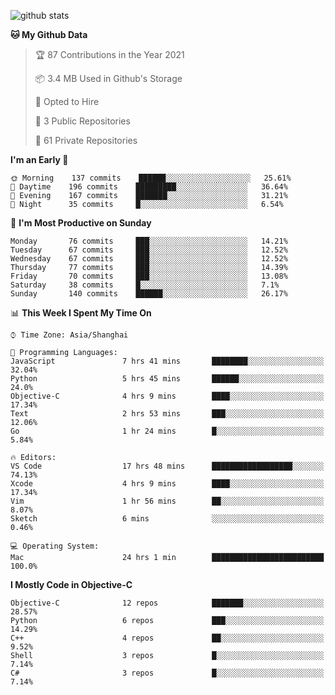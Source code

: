 
![github stats](https://github-readme-stats.vercel.app/api?username=ChesterYue&show_icons=true&count_private=true)

<!-- ![wakatime](https://github-readme-stats.vercel.app/api/wakatime?username=ChesterYue&layout=compact) -->

<!-- ![wakatime](https://github-readme-stats.vercel.app/api/top-langs/?username=ChesterYue&layout=compact) -->

<!--START_SECTION:waka-->
**🐱 My Github Data** 

> 🏆 87 Contributions in the Year 2021
 > 
> 📦 3.4 MB Used in Github's Storage 
 > 
> 💼 Opted to Hire
 > 
> 📜 3 Public Repositories 
 > 
> 🔑 61 Private Repositories  
 > 
**I'm an Early 🐤** 

```text
🌞 Morning    137 commits    ██████░░░░░░░░░░░░░░░░░░░   25.61% 
🌆 Daytime    196 commits    █████████░░░░░░░░░░░░░░░░   36.64% 
🌃 Evening    167 commits    ███████░░░░░░░░░░░░░░░░░░   31.21% 
🌙 Night      35 commits     █░░░░░░░░░░░░░░░░░░░░░░░░   6.54%

```
📅 **I'm Most Productive on Sunday** 

```text
Monday       76 commits     ███░░░░░░░░░░░░░░░░░░░░░░   14.21% 
Tuesday      67 commits     ███░░░░░░░░░░░░░░░░░░░░░░   12.52% 
Wednesday    67 commits     ███░░░░░░░░░░░░░░░░░░░░░░   12.52% 
Thursday     77 commits     ███░░░░░░░░░░░░░░░░░░░░░░   14.39% 
Friday       70 commits     ███░░░░░░░░░░░░░░░░░░░░░░   13.08% 
Saturday     38 commits     █░░░░░░░░░░░░░░░░░░░░░░░░   7.1% 
Sunday       140 commits    ██████░░░░░░░░░░░░░░░░░░░   26.17%

```


📊 **This Week I Spent My Time On** 

```text
⌚︎ Time Zone: Asia/Shanghai

💬 Programming Languages: 
JavaScript               7 hrs 41 mins       ████████░░░░░░░░░░░░░░░░░   32.04% 
Python                   5 hrs 45 mins       ██████░░░░░░░░░░░░░░░░░░░   24.0% 
Objective-C              4 hrs 9 mins        ████░░░░░░░░░░░░░░░░░░░░░   17.34% 
Text                     2 hrs 53 mins       ███░░░░░░░░░░░░░░░░░░░░░░   12.06% 
Go                       1 hr 24 mins        █░░░░░░░░░░░░░░░░░░░░░░░░   5.84%

🔥 Editors: 
VS Code                  17 hrs 48 mins      ██████████████████░░░░░░░   74.13% 
Xcode                    4 hrs 9 mins        ████░░░░░░░░░░░░░░░░░░░░░   17.34% 
Vim                      1 hr 56 mins        ██░░░░░░░░░░░░░░░░░░░░░░░   8.07% 
Sketch                   6 mins              ░░░░░░░░░░░░░░░░░░░░░░░░░   0.46%

💻 Operating System: 
Mac                      24 hrs 1 min        █████████████████████████   100.0%

```

**I Mostly Code in Objective-C** 

```text
Objective-C              12 repos            ███████░░░░░░░░░░░░░░░░░░   28.57% 
Python                   6 repos             ███░░░░░░░░░░░░░░░░░░░░░░   14.29% 
C++                      4 repos             ██░░░░░░░░░░░░░░░░░░░░░░░   9.52% 
Shell                    3 repos             █░░░░░░░░░░░░░░░░░░░░░░░░   7.14% 
C#                       3 repos             █░░░░░░░░░░░░░░░░░░░░░░░░   7.14%

```



<!--END_SECTION:waka-->